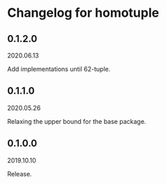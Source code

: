 # Changelog for homotuple

## 0.1.2.0

2020.06.13

Add implementations until 62-tuple.

## 0.1.1.0

2020.05.26

Relaxing the upper bound for the base package.

## 0.1.0.0

2019.10.10

Release.
